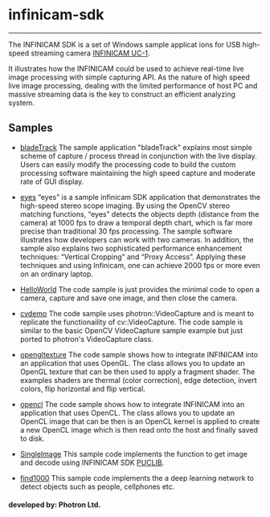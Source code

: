 # infinicam-sdk

<hr>

The INFINICAM SDK is a set of Windows sample applicat ions for USB high-speed streaming camera [INFINICAM UC-1](https://www.photron.co.jp/products/hsvcam/infinicam/).

It illustrates how the INFINICAM could be used to achieve real-time live image processing with simple capturing API. As the nature of high speed live image processing, dealing with the limited performance of host PC and massive streaming data is the key to construct an efficient analyzing system.

## Samples

* [bladeTrack](src/bladeTrack/README.md) The sample application "bladeTrack" explains most simple scheme of capture / process thread in conjunction with the live display. Users can easily modify the processing code to build the custom processing software maintaining the high speed capture and moderate rate of GUI display.

* [eyes](src/eyes/README.md) “eyes” is a sample infinicam SDK application that demonstrates the high-speed stereo scope imaging. By using the OpenCV stereo matching functions, “eyes” detects the objects depth (distance from the camera) at 1000 fps to draw a temporal depth chart, which is far more precise than traditional 30 fps processing.
The sample software illustrates how developers can work with two cameras. In addition, the sample also explains two sophisticated performance enhancement techniques: “Vertical Cropping” and “Proxy Access”. Applying these techniques and using Infinicam, one can achieve 2000 fps or more even on an ordinary laptop.

* [HelloWorld](src/HelloWorld/README.md) The code sample is just provides the minimal code to open a camera, capture and save one image, and then close the camera. 

* [cvdemo](src/cvdemo/README.md) The code sample uses photron::VideoCapture and is meant to replicate the functionaility of cv::VideoCapture. The code sample is similar to the basic OpenCV VideoCapture sample example but just ported to photron's VideoCapture class. 

* [opengltexture](src/ogltexture/README.md) The code sample shows how to integrate INFINICAM into an application that uses OpenGL. The class allows you to update an OpenGL texture that can be then used to apply a fragment shader. The examples shaders are thermal (color correction), edge detection, invert colors, flip horizontal and flip vertical.

* [opencl](src/opencl/README.md) The code sample shows how to integrate INFINICAM into an application that uses OpenCL. The class allows you to update an OpenCL image that can be then is an OpenCL kernel is applied to create a new OpenCL image which is then read onto the host and finally saved to disk.

* [SingleImage](src/SingleImage/README.md) This sample code implements the function to get image and decode using INFINICAM SDK [PUCLIB](https://www.photron.co.jp/products/hsvcam/infinicam/tech.html).

* [find1000](src/find1000/README.md) This sample code implements the a deep learning network to detect objects such as people, cellphones etc.

#### developed by: Photron Ltd. 